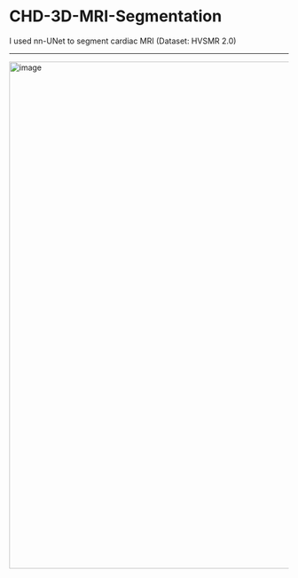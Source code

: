 # CHD-3D-MRI-Segmentation
I used nn-UNet to segment cardiac MRI (Dataset: HVSMR 2.0)

---

<img width="1222" height="915" alt="image" src="https://github.com/user-attachments/assets/275fc4c3-fbe8-4dd2-9f04-6f7cb78ea921" />
